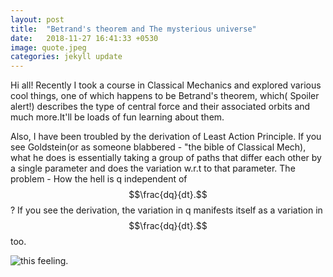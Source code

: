 ```yaml
---
layout: post
title:  "Betrand's theorem and The mysterious universe"
date:   2018-11-27 16:41:33 +0530
image: quote.jpeg
categories: jekyll update
---
```


Hi all!
Recently I took a course in Classical Mechanics and explored various cool things, one of which happens to be Betrand's theorem, which( Spoiler alert!) describes the type of central force and their associated orbits and much more.It'll be loads of fun learning about them.

Also, I have been troubled by the derivation of Least Action Principle. If you see Goldstein(or as someone blabbered - "the bible of Classical Mech), what he does is essentially taking a group of paths that differ each other by a single parameter and does the variation w.r.t to that parameter. The problem - How the hell is q independent of $$\frac{dq}{dt}.$$ ? If you see the derivation, the variation in q manifests itself as a variation in $$\frac{dq}{dt}.$$ too. 

![this feeling](https://i.imgur.com/oYjOhOH.jpg).
